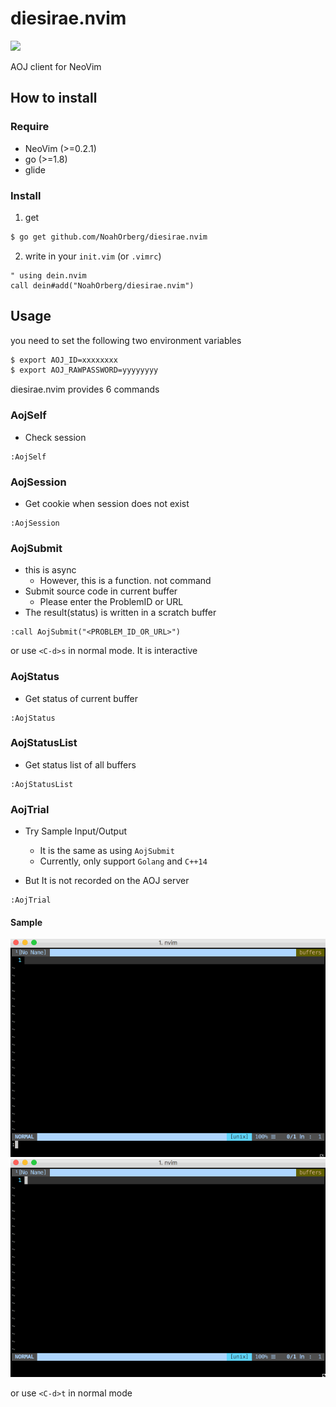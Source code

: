 # diesirae.nvim

![](https://travis-ci.org/NoahOrberg/diesirae.nvim.svg?branch=master)

AOJ client for NeoVim  

## How to install
### Require

- NeoVim (>=0.2.1)
- go (>=1.8)
- glide

### Install 

1. get
``` sh
$ go get github.com/NoahOrberg/diesirae.nvim
```

2. write in your `init.vim` (or `.vimrc`)
``` vim
" using dein.nvim
call dein#add("NoahOrberg/diesirae.nvim")
```

## Usage

you need to set the following two environment variables

``` sh
$ export AOJ_ID=xxxxxxxx
$ export AOJ_RAWPASSWORD=yyyyyyyy
```

diesirae.nvim provides 6 commands 

### AojSelf
- Check session

``` vim
:AojSelf
```

### AojSession

- Get cookie when session does not exist

``` vim
:AojSession
```

### AojSubmit
- this is async
  - However, this is a function. not command
- Submit source code in current buffer
  - Please enter the ProblemID or URL
- The result(status) is written in a scratch buffer

``` vim
:call AojSubmit("<PROBLEM_ID_OR_URL>")
```

or use `<C-d>s` in normal mode. It is interactive 

### AojStatus

- Get status of current buffer

``` vim
:AojStatus
```

### AojStatusList

- Get status list of all buffers

``` vim
:AojStatusList
```

### AojTrial

- Try Sample Input/Output
  - It is the same as using `AojSubmit`
  - Currently, only support `Golang` and `C++14`

- But It is not recorded on the AOJ server

```
:AojTrial
```

#### Sample
![](./img/ds_trial_ac.gif)
![](./img/ds_trial_wa.gif)

or use `<C-d>t` in normal mode
